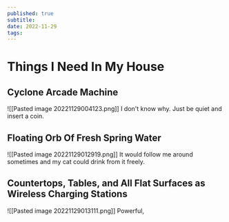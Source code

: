 ```yaml
---
published: true
subtitle: 
date: 2022-11-29
tags: 
---
```


# Things I Need In My House


## Cyclone Arcade Machine
![[Pasted image 20221129004123.png]]
I don't know why. Just be quiet and insert a coin.



## Floating Orb Of Fresh Spring Water
![[Pasted image 20221129012919.png]]
It would follow me around sometimes and my cat could drink from it freely.



## Countertops, Tables, and All Flat Surfaces as Wireless Charging Stations

![[Pasted image 20221129013111.png]]
Powerful, 